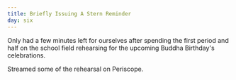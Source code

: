 ```yaml
---
title: Briefly Issuing A Stern Reminder
day: six
---
```


Only had a few minutes left for ourselves after spending the first period and half on the school field rehearsing for the upcoming Buddha Birthday's celebrations.

Streamed some of the rehearsal on Periscope.
